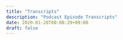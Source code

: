 ```yaml
---
title: "Transcripts"
description: "Podcast Episode Transcripts"
date: 2020-01-28T00:08:29+09:00
draft: false
---
```

